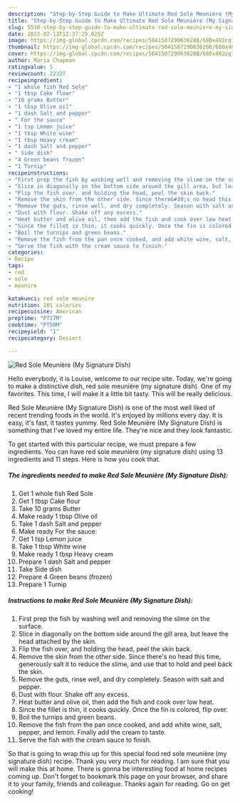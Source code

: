 ```yaml
---
description: "Step-by-Step Guide to Make Ultimate Red Sole Meunière (My Signature Dish)"
title: "Step-by-Step Guide to Make Ultimate Red Sole Meunière (My Signature Dish)"
slug: 5530-step-by-step-guide-to-make-ultimate-red-sole-meuniere-my-signature-dish
date: 2022-02-13T12:37:25.025Z
image: https://img-global.cpcdn.com/recipes/5041587290636288/680x482cq70/red-sole-meuniere-my-signature-dish-recipe-main-photo.jpg
thumbnail: https://img-global.cpcdn.com/recipes/5041587290636288/680x482cq70/red-sole-meuniere-my-signature-dish-recipe-main-photo.jpg
cover: https://img-global.cpcdn.com/recipes/5041587290636288/680x482cq70/red-sole-meuniere-my-signature-dish-recipe-main-photo.jpg
author: Maria Chapman
ratingvalue: 5
reviewcount: 22327
recipeingredient:
- "1 whole fish Red Sole"
- "1 tbsp Cake flour"
- "10 grams Butter"
- "1 tbsp Olive oil"
- "1 dash Salt and pepper"
- " For the sauce"
- "1 tsp Lemon juice"
- "1 tbsp White wine"
- "1 tbsp Heavy cream"
- "1 dash Salt and pepper"
- " Side dish"
- "4 Green beans frozen"
- "1 Turnip"
recipeinstructions:
- "First prep the fish by washing well and removing the slime on the surface."
- "Slice in diagonally on the bottom side around the gill area, but leave the head attached by the skin."
- "Flip the fish over, and holding the head, peel the skin back."
- "Remove the skin from the other side. Since there&#39;s no head this time, generously salt it to reduce the slime, and use that to hold and peel back the skin."
- "Remove the guts, rinse well, and dry completely. Season with salt and pepper."
- "Dust with flour. Shake off any excess."
- "Heat butter and olive oil, then add the fish and cook over low heat."
- "Since the fillet is thin, it cooks quickly. Once the fin is colored, flip over."
- "Boil the turnips and green beans."
- "Remove the fish from the pan once cooked, and add white wine, salt, pepper, and lemon. Finally add the cream to taste."
- "Serve the fish with the cream sauce to finish."
categories:
- Recipe
tags:
- red
- sole
- meunire

katakunci: red sole meunire 
nutrition: 101 calories
recipecuisine: American
preptime: "PT17M"
cooktime: "PT50M"
recipeyield: "1"
recipecategory: Dessert

---
```



![Red Sole Meunière (My Signature Dish)](https://img-global.cpcdn.com/recipes/5041587290636288/680x482cq70/red-sole-meuniere-my-signature-dish-recipe-main-photo.jpg)

Hello everybody, it is Louise, welcome to our recipe site. Today, we're going to make a distinctive dish, red sole meunière (my signature dish). One of my favorites. This time, I will make it a little bit tasty. This will be really delicious.

Red Sole Meunière (My Signature Dish) is one of the most well liked of recent trending foods in the world. It's enjoyed by millions every day. It is easy, it's fast, it tastes yummy. Red Sole Meunière (My Signature Dish) is something that I've loved my entire life. They're nice and they look fantastic.




To get started with this particular recipe, we must prepare a few ingredients. You can have red sole meunière (my signature dish) using 13 ingredients and 11 steps. Here is how you cook that.

<!--inarticleads1-->

##### The ingredients needed to make Red Sole Meunière (My Signature Dish):

1. Get 1 whole fish Red Sole
1. Get 1 tbsp Cake flour
1. Take 10 grams Butter
1. Make ready 1 tbsp Olive oil
1. Take 1 dash Salt and pepper
1. Make ready  For the sauce:
1. Get 1 tsp Lemon juice
1. Take 1 tbsp White wine
1. Make ready 1 tbsp Heavy cream
1. Prepare 1 dash Salt and pepper
1. Take  Side dish
1. Prepare 4 Green beans (frozen)
1. Prepare 1 Turnip




<!--inarticleads2-->

##### Instructions to make Red Sole Meunière (My Signature Dish):

1. First prep the fish by washing well and removing the slime on the surface.
1. Slice in diagonally on the bottom side around the gill area, but leave the head attached by the skin.
1. Flip the fish over, and holding the head, peel the skin back.
1. Remove the skin from the other side. Since there&#39;s no head this time, generously salt it to reduce the slime, and use that to hold and peel back the skin.
1. Remove the guts, rinse well, and dry completely. Season with salt and pepper.
1. Dust with flour. Shake off any excess.
1. Heat butter and olive oil, then add the fish and cook over low heat.
1. Since the fillet is thin, it cooks quickly. Once the fin is colored, flip over.
1. Boil the turnips and green beans.
1. Remove the fish from the pan once cooked, and add white wine, salt, pepper, and lemon. Finally add the cream to taste.
1. Serve the fish with the cream sauce to finish.




So that is going to wrap this up for this special food red sole meunière (my signature dish) recipe. Thank you very much for reading. I am sure that you will make this at home. There is gonna be interesting food at home recipes coming up. Don't forget to bookmark this page on your browser, and share it to your family, friends and colleague. Thanks again for reading. Go on get cooking!
